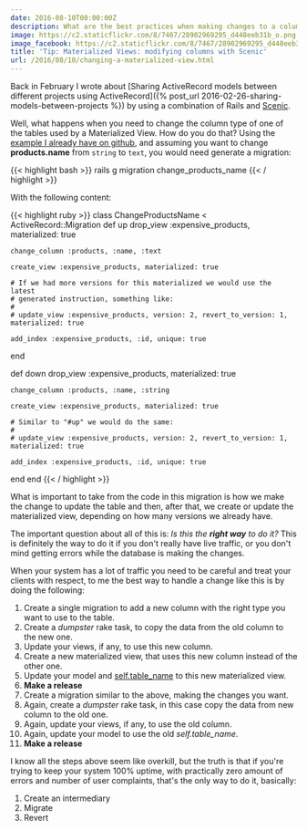 ```yaml
---
date: 2016-08-10T00:00:00Z
description: What are the best practices when making changes to a column used by a
image: https://c2.staticflickr.com/8/7467/28902969295_d448eeb31b_o.png
image_facebook: https://c2.staticflickr.com/8/7467/28902969295_d448eeb31b_o.png
title: 'Tip: Materialized Views: modifying columns with Scenic'
url: /2016/08/10/changing-a-materialized-view.html
---
```


Back in February I wrote about [Sharing ActiveRecord models between different projects using ActiveRecord]({% post_url 2016-02-26-sharing-models-between-projects %}) by using a combination of Rails and [Scenic](https://github.com/thoughtbot/scenic).

Well, what happens when you need to change the column type of one of the tables used by a Materialized View. How do you do that? Using the [example I already have on github](https://github.com/MarioCarrion/share-activerecord-models), and assuming you want to change **products.name** from `string` to `text`, you would need generate a migration:

{{< highlight bash >}}
rails g migration change_products_name
{{< / highlight >}}

With the following content:

{{< highlight ruby >}}
class ChangeProductsName < ActiveRecord::Migration
  def up
    drop_view :expensive_products, materialized: true

    change_column :products, :name, :text

    create_view :expensive_products, materialized: true

    # If we had more versions for this materialized we would use the latest
    # generated instruction, something like:
    #
    # update_view :expensive_products, version: 2, revert_to_version: 1, materialized: true

    add_index :expensive_products, :id, unique: true
  end

  def down
    drop_view :expensive_products, materialized: true

    change_column :products, :name, :string

    create_view :expensive_products, materialized: true

    # Similar to "#up" we would do the same:
    #
    # update_view :expensive_products, version: 2, revert_to_version: 1, materialized: true

    add_index :expensive_products, :id, unique: true
  end
end
{{< / highlight >}}

What is important to take from the code in this migration is how we make the change to update the table and then, after that, we create or update the materialized view, depending on how many versions we already have.

The important question about all of this is: _Is this the **right way** to do it?_ This is definitely the way to do it if you don't really have live traffic, or you don't mind getting errors while the database is making the changes.

When your system has a lot of traffic you need to be careful and treat your clients with respect, to me the best way to handle a change like this is by doing the following:

1. Create a single migration to add a new column with the right type you want to use to the table.
1. Create a _dumpster_ rake task, to copy the data from the old column to the new one.
1. Update your views, if any, to use this new column.
1. Create a new materialized view, that uses this new column instead of the other one.
1. Update your model and [self.table_name](http://api.rubyonrails.org/classes/ActiveRecord/ModelSchema/ClassMethods.html#method-i-table_name) to this new materialized view.
1. **Make a release**
1. Create a migration similar to the above, making the changes you want.
1. Again, create a _dumpster_ rake task, in this case copy the data from new column to the old one.
1. Again, update your views, if any, to use the old column.
1. Again, update your model to use the old *self.table_name*.
1. **Make a release**

I know all the steps above seem like overkill, but the truth is that if you're trying to keep your system 100% uptime, with practically zero amount of errors and number of user complaints, that's the only way to do it, basically:

1. Create an intermediary
2. Migrate
3. Revert
